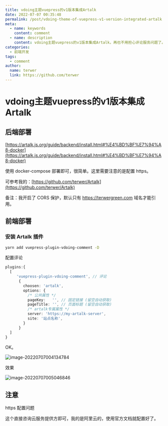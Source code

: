 ```yaml
---
title: vdoing主题vuepress的v1版本集成Artalk
date: 2022-07-07 00:35:48
permalink: /post/vdoing-theme-of-vuepress-v1-version-integrated-artalk.html
meta:
  - name: keywords
    content: comment
  - name: description
    content: vdoing主题vuepress的v1版本集成Artalk，再也不用担心评论服务问题了。
categories:
  - 前端开发
tags:
  - comment
author: 
  name: terwer
  link: https://github.com/terwer
---
```


# vdoing主题vuepress的v1版本集成Artalk

## 后端部署

[https://artalk.js.org/guide/backend/install.html#%E4%BD%BF%E7%94%A8-docker](https://artalk.js.org/guide/backend/install.html#%E4%BD%BF%E7%94%A8-docker)

使用 docker-compose 部署即可，很简单。这里需要注意的是配置 https。

可参考我的：[https://github.com/terwer/Artalk](https://github.com/terwer/Artalk)

备注：我开启了 CORS 保护，默认只有 https://terwergreen.com 域名才能引用。

## 前端部署

### 安装 Artalk 插件

```bash
yarn add vuepress-plugin-vdoing-comment -D  
```

配置评论

```typescript
plugins:{
  [
     'vuepress-plugin-vdoing-comment', // 评论
      {
        choosen: 'artalk',
        options: {
          /* 公共属性 */
          pageKey:   '', // 固定链接 (留空自动获取)
          pageTitle: '', // 页面标题 (留空自动获取)
          /* artalk专属属性 */
          server: 'https://my-artalk-server',
          site: '站点名称',
        }
      }
  ]
}
```

OK。

![image-20220707004134784](https://img1.terwergreen.com/20220707004135.png)

效果

![image-20220707005046846](https://img1.terwergreen.com/20220707005047.png)

## 注意

https 配置问题

这个直接咨询云服务提供方即可，我的是阿里云的，使用官方文档就配置好了。
